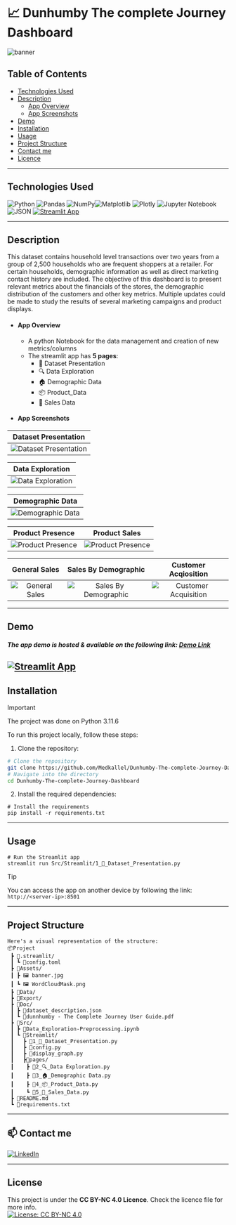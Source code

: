 # 📈 Dunhumby The complete Journey Dashboard
![banner](https://github.com/Med-Kallel/Dunhumby-The-complete-Journey-Dashboard/assets/173089953/1e6b69ab-9df3-453d-96c0-e05aeb1c6ce6)

## Table of Contents

-   [Technologies Used](#technologies-used)
-   [Description](#description)
    -   [App Overview](#app-overview)
    -   [App Screenshots](#app-screenshots)
-   [Demo](#demo)
-   [Installation](#installation)
-   [Usage](#usage)
-   [Project Structure](#project-structure)
-   [Contact me](#contact)
-   [Licence](#licence)

---

## Technologies Used

![Python](https://img.shields.io/badge/python-3670A0?style=for-the-badge&logo=python&logoColor=ffdd54)  ![Pandas](https://img.shields.io/badge/pandas-%23150458.svg?style=for-the-badge&logo=pandas&logoColor=white)  ![NumPy](https://img.shields.io/badge/numpy-%23013243.svg?style=for-the-badge&logo=numpy&logoColor=white)![Matplotlib](https://img.shields.io/badge/Matplotlib-%23ffffff.svg?style=for-the-badge&logo=Matplotlib&logoColor=black) ![Plotly](https://img.shields.io/badge/Plotly-%233F4F75.svg?style=for-the-badge&logo=plotly&logoColor=white) ![Jupyter Notebook](https://img.shields.io/badge/jupyter-%23FA0F00.svg?style=for-the-badge&logo=jupyter&logoColor=white) ![JSON](https://img.shields.io/badge/JSON-000000.svg?style=for-the-badge&logo=JSON&logoColor=white")
[![Streamlit App](https://static.streamlit.io/badges/streamlit_badge_black_white.svg)](https://dunhumby-the-complete-journey-dashboard.streamlit.app/)


---
## Description
 This dataset contains household level transactions over two years from a group of 2,500 households who are frequent shoppers at a retailer. For certain households, demographic information as well as direct marketing contact history are included. The objective of this dashboard is to present relevant metrics about the financials of the stores, the demographic distribution of the customers and other key metrics. Multiple updates could be made to study the results of several marketing campaigns and product displays.
- #### App Overview
    - A python Notebook for the data management and creation of new metrics/columns
    - The streamlit app has **5 pages**: 
        - 👋 Dataset Presentation
        - 🔍 Data Exploration
        - 🏠 Demographic Data
        - 📦 Product_Data
        - 🧮 Sales Data  
- #### App Screenshots

|Dataset Presentation |
|:--------------------:|
| ![Dataset Presentation](https://github.com/Medkallel/Dunhumby-The-complete-Journey-Dashboard/assets/26349357/3e724be4-ff00-4c99-85a3-08616550e70c)|

| Data Exploration|
|:----------------:|
|![Data Exploration](https://github.com/Medkallel/Dunhumby-The-complete-Journey-Dashboard/assets/26349357/32a4eb3e-30be-4452-b877-af91c08485d9)|

|Demographic Data |
|:----------------:|
|![Demographic Data](https://github.com/Medkallel/Dunhumby-The-complete-Journey-Dashboard/assets/26349357/0278e438-054b-499e-a790-e54b99ded094)|

| Product Presence |Product Sales |
|:------------:|:----------:|
| ![Product Presence](https://github.com/Medkallel/Dunhumby-The-complete-Journey-Dashboard/assets/26349357/bfd3cb6f-2bec-460b-a090-9364ad3ffd3c)|![Product Presence](https://github.com/Medkallel/Dunhumby-The-complete-Journey-Dashboard/assets/26349357/94b61eea-fdcf-4273-b46b-da2369d0fe59)|

| General Sales | Sales By Demographic  | Customer Acqiosition  |
|:----------:|:----------:|:----------:|
| ![General Sales](https://github.com/Medkallel/Dunhumby-The-complete-Journey-Dashboard/assets/26349357/4f4de4d9-cac3-4167-b0c8-b19da1c2d13b)|![Sales By Demographic](https://github.com/Medkallel/Dunhumby-The-complete-Journey-Dashboard/assets/26349357/2384f085-8c88-49dc-82ad-cba67c0c0092)| ![Customer Acquisition](https://github.com/Medkallel/Dunhumby-The-complete-Journey-Dashboard/assets/26349357/c5c14e89-8ee2-47db-a076-52b831f1ebf2)|

---
## Demo
##### The app demo is hosted & available on the following link: [Demo Link](https://dunhumby-the-complete-journey-dashboard.streamlit.app/)
[![Streamlit App](https://static.streamlit.io/badges/streamlit_badge_black_white.svg)](https://dunhumby-the-complete-journey-dashboard.streamlit.app/)
---
## Installation

> [!IMPORTANT]
> The project was done on Python 3.11.6

To run this project locally, follow these steps:

1. Clone the repository:
```sh
# Clone the repository
git clone https://github.com/Medkallel/Dunhumby-The-complete-Journey-Dashboard
# Navigate into the directory
cd Dunhumby-The-complete-Journey-Dashboard
```
2. Install the required dependencies:
```
# Install the requirements
pip install -r requirements.txt
```

---
## Usage 
```
# Run the Streamlit app
streamlit run Src/Streamlit/1_👋_Dataset_Presentation.py
```
> [!TIP] 
> You can access the app on another device by following the link: ```http://<server-ip>:8501```

---
## Project Structure
```
Here's a visual representation of the structure:
📦Project
 ┣ 📁.streamlit/
 ┃ ┗ 📄config.toml
 ┣ 📁Assets/
 ┃ ┣ 🖼️ banner.jpg
 ┃ ┗ 🖼️ WordCloudMask.png
 ┣ 📁Data/
 ┣ 📁Export/
 ┣ 📁Doc/
 ┃ ┣ 📄dataset_description.json
 ┃ ┗ 📄dunnhumby - The Complete Journey User Guide.pdf
 ┣ 📁Src/
 ┃ ┣ 🐍Data_Exploration-Preprocessing.ipynb
 ┃ ┗ 📁Streamlit/
 ┃   ┣ 🐍1_👋_Dataset_Presentation.py
 ┃   ┣ 🐍config.py
 ┃   ┣ 🐍display_graph.py
 ┃   ┣📁pages/
 ┃    ┣ 🐍2_🔍_Data Exploration.py
 ┃    ┣ 🐍3_🏠_Demographic Data.py
 ┃    ┣ 🐍4_📦_Product_Data.py
 ┃    ┗ 🐍5_🧮_Sales_Data.py
 ┣ 📄README.md
 ┗ 📄requirements.txt
```
---
## 📫 Contact me
<p>
<a href="https://www.linkedin.com/in/mohamed-kallel/">
<img alt="LinkedIn" src="https://img.shields.io/badge/linkedin-%230077B5.svg?style=for-the-badge&logo=linkedin&logoColor=white"/>
</a> 
<br>
</p>

---
## License
This project is under the **CC BY-NC 4.0 Licence**. Check the licence file for more info. <br/>
[![License: CC BY-NC 4.0](https://img.shields.io/badge/License-CC%20BY--NC%204.0-lightgrey.svg)](https://creativecommons.org/licenses/by-nc/4.0/)

